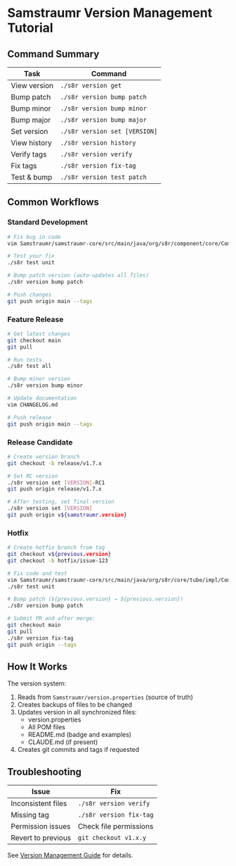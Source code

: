 # Samstraumr Version Management Tutorial

## Command Summary

| Task | Command |
|------|---------|
| View version | `./s8r version get` |
| Bump patch | `./s8r version bump patch` |
| Bump minor | `./s8r version bump minor` |
| Bump major | `./s8r version bump major` |
| Set version | `./s8r version set [VERSION]` |
| View history | `./s8r version history` |
| Verify tags | `./s8r version verify` |
| Fix tags | `./s8r version fix-tag` |
| Test & bump | `./s8r version test patch` |

## Common Workflows

### Standard Development

```bash
# Fix bug in code
vim Samstraumr/samstraumr-core/src/main/java/org/s8r/component/core/Component.java

# Test your fix
./s8r test unit

# Bump patch version (auto-updates all files)
./s8r version bump patch

# Push changes
git push origin main --tags
```

### Feature Release

```bash
# Get latest changes
git checkout main
git pull

# Run tests
./s8r test all

# Bump minor version
./s8r version bump minor

# Update documentation
vim CHANGELOG.md

# Push release
git push origin main --tags
```

### Release Candidate

```bash
# Create version branch
git checkout -b release/v1.7.x

# Set RC version
./s8r version set [VERSION]-RC1
git push origin release/v1.7.x

# After testing, set final version
./s8r version set [VERSION]
git push origin v${samstraumr.version}
```

### Hotfix

```bash
# Create hotfix branch from tag
git checkout v${previous.version}
git checkout -b hotfix/issue-123

# Fix code and test
vim Samstraumr/samstraumr-core/src/main/java/org/s8r/core/tube/impl/Component.java
./s8r test unit

# Bump patch (${previous.version} → ${previous.version})
./s8r version bump patch

# Submit PR and after merge:
git checkout main
git pull
./s8r version fix-tag
git push origin --tags
```

## How It Works

The version system:
1. Reads from `Samstraumr/version.properties` (source of truth)
2. Creates backups of files to be changed
3. Updates version in all synchronized files:
   - version.properties
   - All POM files
   - README.md (badge and examples)
   - CLAUDE.md (if present)
4. Creates git commits and tags if requested

## Troubleshooting

| Issue | Fix |
|-------|-----|
| Inconsistent files | `./s8r version verify` |
| Missing tag | `./s8r version fix-tag` |
| Permission issues | Check file permissions |
| Revert to previous | `git checkout v1.x.y` |

See [Version Management Guide](../reference/version-management-guide.md) for details.
